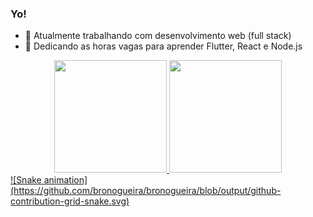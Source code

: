 ### Yo!

- 🔭 Atualmente trabalhando com desenvolvimento web (full stack)
- 🌱 Dedicando as horas vagas para aprender Flutter, React e Node.js

<div align="center">
  <a href="https://github.com/bronogueira">
  <img height="180em" src="https://github-readme-stats.vercel.app/api?username=bronogueira&show_icons=true&theme=dracula&include_all_commits=true&count_private=true"/>
  <img height="180em" src="https://github-readme-stats.vercel.app/api/top-langs/?username=bronogueira&layout=compact&langs_count=7&theme=dracula"/>
</div>

<div> 
  ![Snake animation](https://github.com/bronogueira/bronogueira/blob/output/github-contribution-grid-snake.svg)
</div>
